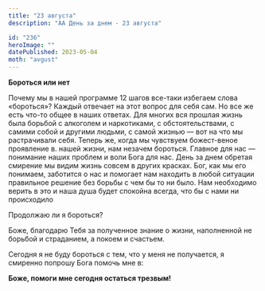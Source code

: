 ```yaml
---
title: "23 августа"
description: "АА День за днем - 23 августа"

id: "236"
heroImage: ""
datePublished: 2023-05-04
moth: "avgust"
---
```


**Бороться или нет**

Почему мы в нашей программе 12 шагов все-таки избегаем слова «бороться»?
Каждый отвечает на этот вопрос для себя сам. Но все же есть что-то общее в
наших ответах. Для многих вся прошлая жизнь была борьбой с алкоголем и
наркотиками, с обстоятельствами, с самими собой и другими людьми, с самой
жизнью — вот на что мы растрачивали себя. Теперь же, когда мы чувствуем
божест-веное проявление в. нашей жизни, нам незачем бороться. Главное для нас
— понимание наших проблем и воли Бога для нас. День за днем обретая смирение
мы видим жизнь совсем в других красках. Бог, как мы его понимаем, заботится о
нас и помогает нам находить в любой ситуации правильное решение без борьбы с
чем бы то ни было. Нам необходимо верить в это и наша душа будет спокойна
всегда, что бы с нами ни происходило

Продолжаю ли я бороться?

Боже, благодарю Тебя за полученное знание о жизни, наполненной не борьбой и
страданием, а покоем и счастьем.

Сегодня я не буду бороться с тем, что у меня не получается, я смиренно попрошу
Бога помочь мне в:

**Боже, помоги мне сегодня остаться трезвым!**
